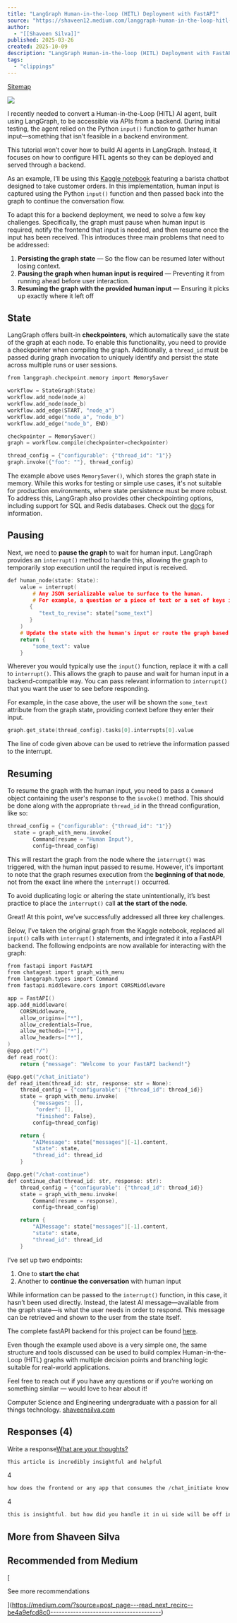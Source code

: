 ```yaml
---
title: "LangGraph Human-in-the-loop (HITL) Deployment with FastAPI"
source: "https://shaveen12.medium.com/langgraph-human-in-the-loop-hitl-deployment-with-fastapi-be4a9efcd8c0"
author:
  - "[[Shaveen Silva]]"
published: 2025-03-26
created: 2025-10-09
description: "LangGraph Human-in-the-loop (HITL) Deployment with FastAPI I recently needed to convert a Human-in-the-Loop (HITL) AI agent, built using LangGraph, to be accessible via APIs from a backend. During …"
tags:
  - "clippings"
---
```

[Sitemap](https://shaveen12.medium.com/sitemap/sitemap.xml)

![](https://miro.medium.com/v2/resize:fit:640/format:webp/1*1DCfzYG2fqhdIad7rRHH1g.jpeg)

I recently needed to convert a Human-in-the-Loop (HITL) AI agent, built using LangGraph, to be accessible via APIs from a backend. During initial testing, the agent relied on the Python `input()` function to gather human input—something that isn’t feasible in a backend environment.

This tutorial won’t cover how to build AI agents in LangGraph. Instead, it focuses on how to configure HITL agents so they can be deployed and served through a backend.

As an example, I’ll be using this [Kaggle notebook](https://www.kaggle.com/code/shaveensilva/day-3-building-an-agent-with-langgraph) featuring a barista chatbot designed to take customer orders. In this implementation, human input is captured using the Python `input()` function and then passed back into the graph to continue the conversation flow.

To adapt this for a backend deployment, we need to solve a few key challenges. Specifically, the graph must pause when human input is required, notify the frontend that input is needed, and then resume once the input has been received. This introduces three main problems that need to be addressed:

1. **Persisting the graph state** — So the flow can be resumed later without losing context.
2. **Pausing the graph when human input is required** — Preventing it from running ahead before user interaction.
3. **Resuming the graph with the provided human input** — Ensuring it picks up exactly where it left off

## State

LangGraph offers built-in **checkpointers**, which automatically save the state of the graph at each node. To enable this functionality, you need to provide a checkpointer when compiling the graph. Additionally, a `thread_id` must be passed during graph invocation to uniquely identify and persist the state across multiple runs or user sessions.

```c
from langgraph.checkpoint.memory import MemorySaver

workflow = StateGraph(State)
workflow.add_node(node_a)
workflow.add_node(node_b)
workflow.add_edge(START, "node_a")
workflow.add_edge("node_a", "node_b")
workflow.add_edge("node_b", END)

checkpointer = MemorySaver()
graph = workflow.compile(checkpointer=checkpointer)

thread_config = {"configurable": {"thread_id": "1"}}
graph.invoke({"foo": ""}, thread_config)
```

The example above uses `MemorySaver()`, which stores the graph state in memory. While this works for testing or simple use cases, it's not suitable for production environments, where state persistence must be more robust. To address this, LangGraph also provides other checkpointing options, including support for SQL and Redis databases. Check out the [docs](https://langchain-ai.github.io/langgraph/concepts/persistence/) for information.

## Pausing

Next, we need to **pause the graph** to wait for human input. LangGraph provides an `interrupt()` method to handle this, allowing the graph to temporarily stop execution until the required input is received.

```c
def human_node(state: State):
    value = interrupt(
        # Any JSON serializable value to surface to the human.
        # For example, a question or a piece of text or a set of keys in the state
       {
          "text_to_revise": state["some_text"]
       }
    )
    # Update the state with the human's input or route the graph based on the input.
    return {
        "some_text": value
    }
```

Wherever you would typically use the `input()` function, replace it with a call to `interrupt()`. This allows the graph to pause and wait for human input in a backend-compatible way. You can pass relevant information to `interrupt()` that you want the user to see before responding.

For example, in the case above, the user will be shown the `some_text` attribute from the graph state, providing context before they enter their input.

```c
graph.get_state(thread_config).tasks[0].interrupts[0].value
```

The line of code given above can be used to retrieve the information passed to the interrupt.

## Resuming

To resume the graph with the human input, you need to pass a `Command` object containing the user's response to the `invoke()` method. This should be done along with the appropriate `thread_id` in the thread configuration, like so:

```c
thread_config = {"configurable": {"thread_id": "1"}}
  state = graph_with_menu.invoke(
        Command(resume = "Human Input"), 
        config=thread_config)
```

This will restart the graph from the node where the `interrupt()` was triggered, with the human input passed to resume. However, it's important to note that the graph resumes execution from the **beginning of that node**, not from the exact line where the `interrupt()` occurred.

To avoid duplicating logic or altering the state unintentionally, it’s best practice to place the `interrupt()` call **at the start of the node**.

Great! At this point, we’ve successfully addressed all three key challenges.

Below, I’ve taken the original graph from the Kaggle notebook, replaced all `input()` calls with `interrupt()` statements, and integrated it into a FastAPI backend. The following endpoints are now available for interacting with the graph:

```c
from fastapi import FastAPI
from chatagent import graph_with_menu
from langgraph.types import Command
from fastapi.middleware.cors import CORSMiddleware

app = FastAPI()
app.add_middleware(
    CORSMiddleware,
    allow_origins=["*"],
    allow_credentials=True,
    allow_methods=["*"],
    allow_headers=["*"],
)
@app.get("/")
def read_root():
    return {"message": "Welcome to your FastAPI backend!"}

@app.get("/chat_initiate")
def read_item(thread_id: str, response: str = None):
    thread_config = {"configurable": {"thread_id": thread_id}}    
    state = graph_with_menu.invoke(
        {"messages": [],
         "order": [],
         "finished": False}, 
        config=thread_config)

    return {
        "AIMessage": state["messages"][-1].content,
        "state": state,
        "thread_id": thread_id
    }

@app.get("/chat-continue")
def continue_chat(thread_id: str, response: str):
    thread_config = {"configurable": {"thread_id": thread_id}}
    state = graph_with_menu.invoke(
        Command(resume = response), 
        config=thread_config)

    return {
        "AIMessage": state["messages"][-1].content,
        "state": state,
        "thread_id": thread_id
    }
```

I’ve set up two endpoints:

1. One to **start the chat**
2. Another to **continue the conversation** with human input

While information can be passed to the `interrupt()` function, in this case, it hasn’t been used directly. Instead, the latest AI message—available from the graph state—is what the user needs in order to respond. This message can be retrieved and shown to the user from the state itself.

The complete fastAPI backend for this project can be found [here](https://github.com/Shaveen12/HumanInTheLoop).

Even though the example used above is a very simple one, the same structure and tools discussed can be used to build complex Human-in-the-Loop (HITL) graphs with multiple decision points and branching logic suitable for real-world applications.

Feel free to reach out if you have any questions or if you’re working on something similar — would love to hear about it!

Computer Science and Engineering undergraduate with a passion for all things technology. [shaveensilva.com](http://shaveensilva.com/)

## Responses (4)

Write a response[What are your thoughts?](https://medium.com/m/signin?operation=register&redirect=https%3A%2F%2Fshaveen12.medium.com%2Flanggraph-human-in-the-loop-hitl-deployment-with-fastapi-be4a9efcd8c0&source=---post_responses--be4a9efcd8c0---------------------respond_sidebar------------------)

```c
This article is incredibly insightful and helpful
```

4

```c
how does the frontend or any app that consumes the /chat_initiate know that now they have to call /chat-continue ?
```

4

```c
this is insightful. but how did you handle it in ui side will be off interest also
```

## More from Shaveen Silva

## Recommended from Medium

[

See more recommendations

](https://medium.com/?source=post_page---read_next_recirc--be4a9efcd8c0---------------------------------------)